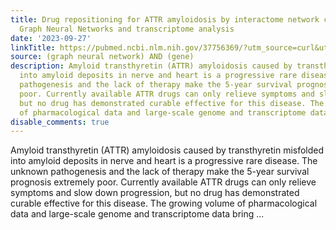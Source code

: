 ```yaml
---
title: Drug repositioning for ATTR amyloidosis by interactome network corrected by
  Graph Neural Networks and transcriptome analysis
date: '2023-09-27'
linkTitle: https://pubmed.ncbi.nlm.nih.gov/37756369/?utm_source=curl&utm_medium=rss&utm_campaign=pubmed-2&utm_content=1x5bM_TNL8gjogAcnslpo2s2PbDe-61JVM2h9yowOYSiZ7Dkrt&fc=20220919211934&ff=20230928180656&v=2.17.9.post6+86293ac
source: (graph neural network) AND (gene)
description: Amyloid transthyretin (ATTR) amyloidosis caused by transthyretin misfolded
  into amyloid deposits in nerve and heart is a progressive rare disease. The unknown
  pathogenesis and the lack of therapy make the 5-year survival prognosis extremely
  poor. Currently available ATTR drugs can only relieve symptoms and slow down progression,
  but no drug has demonstrated curable effective for this disease. The growing volume
  of pharmacological data and large-scale genome and transcriptome data bring ...
disable_comments: true
---
```

Amyloid transthyretin (ATTR) amyloidosis caused by transthyretin misfolded into amyloid deposits in nerve and heart is a progressive rare disease. The unknown pathogenesis and the lack of therapy make the 5-year survival prognosis extremely poor. Currently available ATTR drugs can only relieve symptoms and slow down progression, but no drug has demonstrated curable effective for this disease. The growing volume of pharmacological data and large-scale genome and transcriptome data bring ...